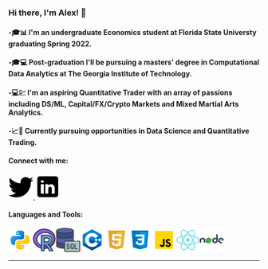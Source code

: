 ### Hi there, I'm Alex! 👋

#### -🎓📊 I'm an undergraduate Economics student at Florida State Universty graduating Spring 2022.

#### -🎓💻 Post-graduation I'll be pursuing a masters' degree in Computational Data Analytics at The Georgia Institute of Technology.

#### -💻💹 I'm an aspiring Quantitative Trader with an array of passions including DS/ML, Capital/FX/Crypto Markets and Mixed Martial Arts Analytics.

#### -📈🧮 Currently pursuing opportunities in Data Science and Quantitative Trading.

#### Connect with me:
<a href="https://twitter.com/A_Fernandez11">
         <img src="twitter.png">
      </a>
<a href="https://www.linkedin.com/in/alexander-fernandez-3077ab18b/">
         <img src="linkedin.png">
      </a>

#### Languages and Tools:
<img src='python.png'><img src='icons8-r-48.png'><img src='icons8-sql-48.png'><img src='c++.png'><img src='html.png'><img src='css.png'><img src='js.png'><img src='react.png'><img src='node.png'>

---





